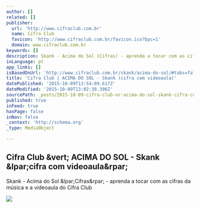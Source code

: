 ```yaml
---
author: []
related: []
publisher:
  url: 'http://www.cifraclub.com.br'
  name: Cifra Club
  favicon: 'http://www.cifraclub.com.br/favicon.ico?bpc=1'
  domain: www.cifraclub.com.br
keywords: []
description: Skank - Acima do Sol (Cifras) - aprenda a tocar com as cifras da música e a videoaula do Cifra Club
inLanguage: pt
app_links: []
isBasedOnUrl: 'http://www.cifraclub.com.br/skank/acima-do-sol/#tabs=false&font=10'
title: 'Cifra Club | ACIMA DO SOL - Skank (cifra com videoaula)'
datePublished: '2015-10-09T13:54:09.617Z'
dateModified: '2015-10-09T13:02:38.396Z'
sourcePath: _posts/2015-10-09-cifra-club-or-acima-do-sol-skank-cifra-com-videoaula.md
published: true
inFeed: true
hasPage: false
inNav: false
_context: 'http://schema.org'
_type: MediaObject

---
```

<article style=""><h1>Cifra Club &amp;vert; ACIMA DO SOL - Skank &amp;lpar;cifra com videoaula&amp;rpar;</h1><p>Skank - Acima do Sol &amp;lpar;Cifras&amp;rpar; - aprenda a tocar com as cifras da música e a videoaula do Cifra Club</p><img src="http://akamai.sscdn.co/uploadfile/letras/fotos/5/e/3/4/5e34a2b4c23f4de585fb09a7f546f527.jpg" /></article>